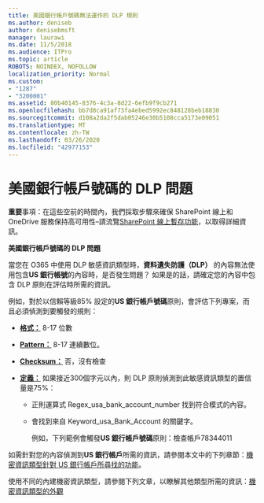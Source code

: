 ```yaml
---
title: 美國銀行帳戶號碼無法運作的 DLP 規則
ms.author: deniseb
author: denisebmsft
manager: laurawi
ms.date: 11/5/2018
ms.audience: ITPro
ms.topic: article
ROBOTS: NOINDEX, NOFOLLOW
localization_priority: Normal
ms.custom:
- "1287"
- "3200001"
ms.assetid: 80b40145-8376-4c3a-8d22-6efb9f9cb271
ms.openlocfilehash: bb7d8ca91af73fa4ebed5992ec848128beb18830
ms.sourcegitcommit: d108a2da2f5dab05246e30b5108cca5173e09051
ms.translationtype: MT
ms.contentlocale: zh-TW
ms.lasthandoff: 03/26/2020
ms.locfileid: "42977153"
---
```

# <a name="dlp-issues-with-us-bank-account-numbers"></a>美國銀行帳戶號碼的 DLP 問題

**重要**事項：在這些空前的時間內，我們採取步驟來確保 SharePoint 線上和 OneDrive 服務保持高可用性–請流覽[SharePoint 線上暫存功能](https://aka.ms/ODSPAdjustments)，以取得詳細資訊。

**美國銀行帳戶號碼的 DLP 問題**

當您在 O365 中使用 DLP 敏感資訊類型時，**資料遺失防護（DLP）** 的內容無法使用包含**US 銀行帳號**的內容時，是否發生問題？ 如果是的話，請確定您的內容中包含 DLP 原則在評估時所需的資訊。
  
例如，對於以信賴等級85% 設定的**US 銀行帳戶號碼**原則，會評估下列專案，而且必須偵測到要觸發的規則：
  
- **[格式：](https://docs.microsoft.com/office365/securitycompliance/what-the-sensitive-information-types-look-for#format-77)** 8-17 位數

- **[Pattern：](https://docs.microsoft.com/office365/securitycompliance/what-the-sensitive-information-types-look-for#pattern-77)** 8-17 連續數位。

- **[Checksum：](https://docs.microsoft.com/office365/securitycompliance/what-the-sensitive-information-types-look-for#checksum-76)** 否，沒有檢查

- **[定義：](https://docs.microsoft.com/office365/securitycompliance/what-the-sensitive-information-types-look-for)** 如果接近300個字元以內，則 DLP 原則偵測到此敏感資訊類型的置信量是75%：

  - 正則運算式 Regex_usa_bank_account_number 找到符合模式的內容。

  - 會找到來自 Keyword_usa_Bank_Account 的關鍵字。

    例如，下列範例會觸發**US 銀行帳戶號碼**原則：檢查帳戶78344011

如需針對您的內容偵測到**US 銀行帳戶**所需的資訊，請參閱本文中的下列章節：[機密資訊類型針對 US 銀行帳戶所尋找的功能](https://docs.microsoft.com/office365/securitycompliance/what-the-sensitive-information-types-look-for#us-bank-account-number)。
  
使用不同的內建機密資訊類型，請參閱下列文章，以瞭解其他類型所需的資訊：[機密資訊類型的外觀](https://docs.microsoft.com/office365/securitycompliance/what-the-sensitive-information-types-look-for)
  